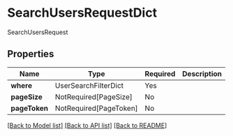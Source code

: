 # SearchUsersRequestDict

SearchUsersRequest

## Properties
| Name | Type | Required | Description |
| ------------ | ------------- | ------------- | ------------- |
**where** | UserSearchFilterDict | Yes |  |
**pageSize** | NotRequired[PageSize] | No |  |
**pageToken** | NotRequired[PageToken] | No |  |


[[Back to Model list]](../../README.md#models-v2-link) [[Back to API list]](../../README.md#documentation-for-api-endpoints) [[Back to README]](../../README.md)
